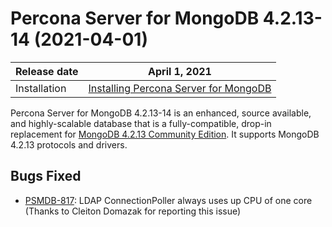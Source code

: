 # Percona Server for MongoDB 4.2.13-14 (2021-04-01)

| Release date | April 1, 2021  |
|------------- | ---------------|
| Installation | [Installing Percona Server for MongoDB](../install/index.md)|


Percona Server for MongoDB 4.2.13-14 is an enhanced, source available, and highly-scalable database that is a
fully-compatible, drop-in replacement for [MongoDB 4.2.13 Community Edition](https://docs.mongodb.com/manual/release-notes/4.2/#mar-19-2021).
It supports MongoDB 4.2.13 protocols and drivers.

## Bugs Fixed


* [PSMDB-817](https://jira.percona.com/browse/PSMDB-817): LDAP ConnectionPoller always uses up CPU of one core (Thanks to Cleiton Domazak for reporting this issue)
